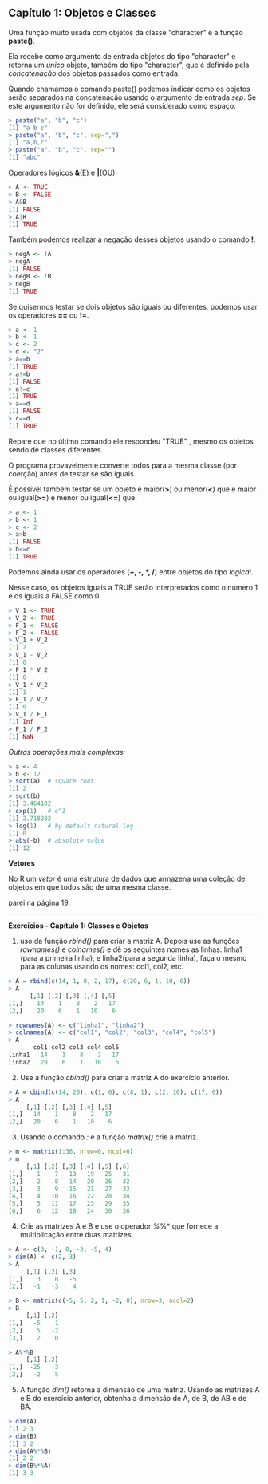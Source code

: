 ## Capítulo 1: Objetos e Classes

Uma função muito usada com objetos da classe "character" é a função **paste()**.

Ela recebe como argumento de entrada objetos do tipo "character" e retorna um *único* objeto, também do tipo "character", que é definido pela *concatenação* dos objetos passados como entrada.

Quando chamamos o comando paste() podemos indicar como os objetos serão separados na concatenação usando o argumento de entrada *sep*. Se este argumento não for definido, ele será considerado como espaço.
```R
> paste("a", "b", "c")
[1] "a b c"
> paste("a", "b", "c", sep=",")
[1] "a,b,c"
> paste("a", "b", "c", sep="")
[1] "abc"
```

Operadores lógicos **&**(E) e **|**(OU):
```R
> A <- TRUE
> B <- FALSE
> A&B
[1] FALSE
> A|B
[1] TRUE
```
Também podemos realizar a negação desses objetos usando o comando **!**.
```R
> negA <- !A
> negA
[1] FALSE
> negB <- !B
> negB
[1] TRUE
```
Se quisermos testar se dois objetos são iguais ou diferentes, podemos usar os operadores **==** ou **!=**.
```R
> a <- 1
> b <- 1
> c <- 2
> d <- "2"
> a==b
[1] TRUE
> a!=b
[1] FALSE
> a!=c
[1] TRUE
> a==d
[1] FALSE
> c==d
[1] TRUE
```
Repare que no último comando ele respondeu "TRUE" , mesmo os objetos sendo de classes diferentes.

O programa provavelmente converte todos para a mesma classe (por coerção) antes de testar se são iguais.

É possível também testar se um objeto é maior(**>**) ou menor(**<**) que e maior ou igual(**>=**) e menor ou igual(**<=**) que.
```R
> a <- 1
> b <- 1
> c <- 2
> a>b
[1] FALSE
> b<=c
[1] TRUE
```
Podemos ainda usar os operadores (**+, -, *, /**) entre objetos do tipo *logical*.

Nesse caso, os objetos iguais a TRUE serão interpretados como o número 1 e os iguais a FALSE como 0.
```R
> V_1 <- TRUE
> V_2 <- TRUE
> F_1 <- FALSE
> F_2 <- FALSE
> V_1 + V_2
[1] 2
> V_1 - V_2
[1] 0
> F_1 * V_2
[1] 0
> V_1 * V_2
[1] 1
> F_1 / V_2
[1] 0
> V_1 / F_1
[1] Inf
> F_1 / F_2
[1] NaN
```

*Outras operações mais complexas:*
```R
> a <- 4
> b <- 12
> sqrt(a)  # square root
[1] 2
> sqrt(b)
[1] 3.464102
> exp(1)   # e^1
[1] 2.718282
> log(1)   # by default natural log
[1] 0
> abs(-b)  # absolute value
[1] 12
```

**Vetores**

No R um *vetor* é uma estrutura de dados que armazena uma coleção de objetos em que todos são de uma mesma classe.

parei na página 19.

---
**Exercícios - Capítulo 1: Classes e Objetos**

1. uso da função *rbind()* para criar a matriz A. Depois use as funções *rownames()* e *colnames()* e dê os seguintes nomes as linhas: linha1 (para a primeira linha), e linha2(para a segunda linha), faça o mesmo para as colunas usando os nomes: col1, col2, etc.
```R
> A = rbind(c(14, 1, 8, 2, 17), c(20, 6, 1, 10, 6))
> A
      [,1] [,2] [,3] [,4] [,5]
[1,]    14    1    8    2   17
[2,]    20    6    1   10    6

> rownames(A) <- c("linha1", "linha2")
> colnames(A) <- c("col1", "col2", "col3", "col4", "col5")
> A
       col1 col2 col3 col4 col5
linha1   14    1    8    2   17
linha2   20    6    1   10    6
```
2. Use a função *cbind()* para criar a matriz A do exercício anterior.
```R
> A = cbind(c(14, 20), c(1, 6), c(8, 1), c(2, 10), c(17, 6))
> A
     [,1] [,2] [,3] [,4] [,5]
[1,]   14    1    8    2   17
[2,]   20    6    1   10    6
```
3. Usando o comando *:* e a função *matrix()* crie a matriz.
```R
> m <- matrix(1:36, nrow=6, ncol=6)
> m
     [,1] [,2] [,3] [,4] [,5] [,6]
[1,]    1    7   13   19   25   31
[2,]    2    8   14   20   26   32
[3,]    3    9   15   21   27   33
[4,]    4   10   16   22   28   34
[5,]    5   11   17   23   29   35
[6,]    6   12   18   24   30   36
```
4. Crie as matrizes A e B e use o operador *%*%* que fornece a multiplicação entre duas matrizes.
```R
> A <- c(3, -1, 0, -3, -5, 4)
> dim(A) <- c(2, 3)
> A
     [,1] [,2] [,3]
[1,]    3    0   -5
[2,]   -1   -3    4

> B <- matrix(c(-5, 5, 2, 1, -2, 0), nrow=3, ncol=2)
> B
     [,1] [,2]
[1,]   -5    1
[2,]    5   -2
[3,]    2    0

> A%*%B
     [,1] [,2]
[1,]  -25    3
[2,]   -2    5
```
5. A função *dim()* retorna a dimensão de uma matriz. Usando as matrizes A e B do exercício anterior, obtenha a dimensão de A, de B, de AB e de BA.
```R
> dim(A)
[1] 2 3
> dim(B)
[1] 3 2
> dim(A%*%B)
[1] 2 2
> dim(B%*%A)
[1] 3 3
```
